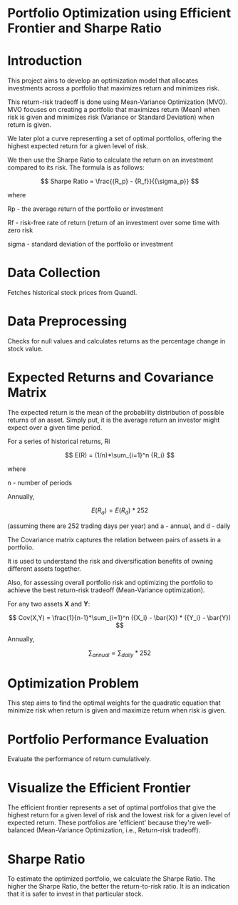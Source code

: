 # Portfolio Optimization using Efficient Frontier and Sharpe Ratio

# Introduction
This project aims to develop an optimization model that allocates investments across a portfolio that maximizes return and minimizes risk.

This return-risk tradeoff is done using Mean-Variance Optimization (MVO).
MVO focuses on creating a portfolio that maximizes return (Mean) when risk is given and minimizes risk (Variance or Standard Deviation) when return is given.

We later plot a curve representing a set of optimal portfolios, offering the highest expected return for a given level of risk.

We then use the Sharpe Ratio to calculate the return on an investment compared to its risk.
The formula is as follows:

$$ Sharpe Ratio = \frac{{R_p} - {R_f}}{{\sigma_p}} $$

where

Rp - the average return of the portfolio or investment

Rf - risk-free rate of return (return of an investment over some time with zero risk

sigma - standard deviation of the portfolio or investment

# Data Collection
Fetches historical stock prices from Quandl.

# Data Preprocessing
Checks for null values and calculates returns as the percentage change in stock value.

# Expected Returns and Covariance Matrix
The expected return is the mean of the probability distribution of possible returns of an asset.
Simply put, it is the average return an investor might expect over a given time period.

For a series of historical returns, Ri

$$ E(R) = (1/n)*\sum_{i=1}^n {R_i} $$

where

n - number of periods

Annually,

$$ E({R_a}) = E({R_d}) * 252 $$

(assuming there are 252 trading days per year)
and a - annual, and d - daily

The Covariance matrix captures the relation between pairs of assets in a portfolio.

It is used to understand the risk and diversification benefits of owning different assets together.

Also, for assessing overall portfolio risk and optimizing the portfolio to achieve the best return-risk tradeoff (Mean-Variance optimization).

For any two assets **X** and **Y**:

$$ Cov(X,Y) = \frac{1}{n-1}*\sum_{i=1}^n ({X_i} - \bar{X}) * ({Y_i} - \bar{Y}) $$

Annually,

$$ \sum_{annual} = \sum_{daily} * 252 $$

# Optimization Problem
This step aims to find the optimal weights for the quadratic equation that minimize risk when return is given and maximize return when risk is given.

# Portfolio Performance Evaluation
Evaluate the performance of return cumulatively.

# Visualize the Efficient Frontier
The efficient frontier represents a set of optimal portfolios that give the highest return for a given level of risk and the lowest risk for a given level of expected return.
These portfolios are 'efficient' because they're well-balanced (Mean-Variance Optimization, i.e., Return-risk tradeoff).

# Sharpe Ratio
To estimate the optimized portfolio, we calculate the Sharpe Ratio.
The higher the Sharpe Ratio, the better the return-to-risk ratio.
It is an indication that it is safer to invest in that particular stock.
